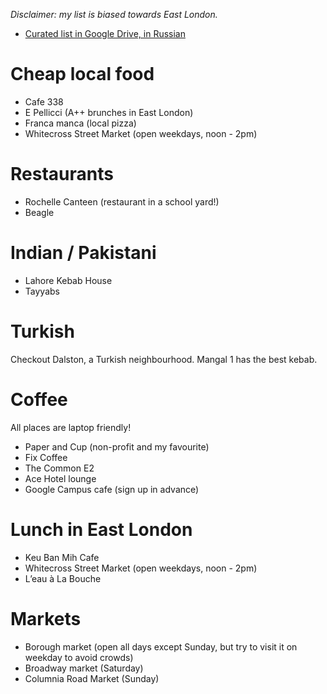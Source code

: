 *Disclaimer: my list is biased towards East London.*

* [Curated list in Google Drive, in Russian](https://docs.google.com/document/d/1NHASRHx-QbNo74UczwzibE9vsqfHbtx3zsd19oHLBOI/mobilebasic)

# Cheap local food

* Cafe 338
* E Pellicci (A++ brunches in East London)
* Franca manca (local pizza)
* Whitecross Street Market (open weekdays, noon - 2pm)

# Restaurants

* Rochelle Canteen (restaurant in a school yard!)
* Beagle

# Indian / Pakistani

* Lahore Kebab House
* Tayyabs

# Turkish

Checkout Dalston, a Turkish neighbourhood. Mangal 1 has the best kebab.

# Coffee

All places are laptop friendly!

* Paper and Cup (non-profit and my favourite)
* Fix Coffee
* The Common E2
* Ace Hotel lounge
* Google Campus cafe (sign up in advance)

# Lunch in East London

* Keu Ban Mih Cafe
* Whitecross Street Market (open weekdays, noon - 2pm)
* L’eau à La Bouche

# Markets

* Borough market (open all days except Sunday, but try to visit it on weekday to avoid crowds)
* Broadway market (Saturday)
* Columnia Road Market (Sunday)
